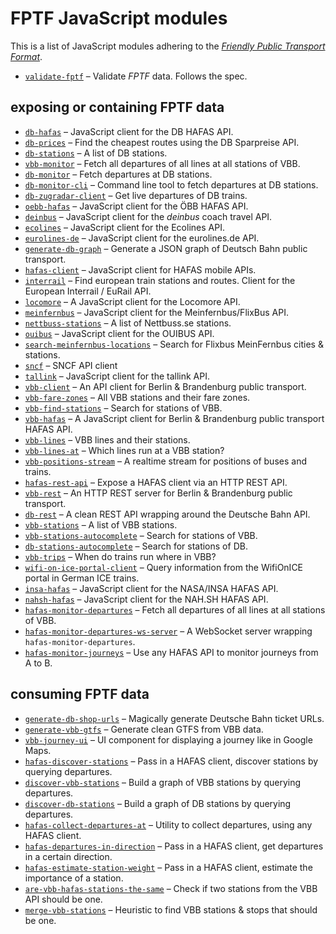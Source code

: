 # FPTF JavaScript modules

This is a list of JavaScript modules adhering to the [*Friendly Public Transport Format*](https://github.com/public-transport/friendly-public-transport-format).

- [`validate-fptf`](https://github.com/public-transport/validate-fptf) – Validate *FPTF* data. Follows the spec.

## exposing or containing FPTF data

- [`db-hafas`](https://github.com/derhuerst/db-hafas) – JavaScript client for the DB HAFAS API.
- [`db-prices`](https://github.com/juliuste/db-prices) – Find the cheapest routes using the DB Sparpreise API.
- [`db-stations`](https://github.com/derhuerst/db-stations) – A list of DB stations.
- [`vbb-monitor`](https://github.com/derhuerst/vbb-monitor) – Fetch all departures of all lines at all stations of VBB.
- [`db-monitor`](https://github.com/derhuerst/db-monitor) – Fetch departures at DB stations.
- [`db-monitor-cli`](https://github.com/derhuerst/db-monitor-cli) – Command line tool to fetch departures at DB stations.
- [`db-zugradar-client`](https://github.com/derhuerst/db-zugradar-client) – Get live departures of DB trains.
- [`oebb-hafas`](https://github.com/juliuste/oebb-hafas) – JavaScript client for the ÖBB HAFAS API.
- [`deinbus`](https://github.com/juliuste/deinbus) – JavaScript client for the *deinbus* coach travel API.
- [`ecolines`](https://github.com/derhuerst/ecolines) – JavaScript client for the Ecolines API.
- [`eurolines-de`](https://github.com/juliuste/eurolines-de) – JavaScript client for the eurolines.de API.
- [`generate-db-graph`](https://github.com/derhuerst/generate-db-graph) – Generate a JSON graph of Deutsch Bahn public transport.
- [`hafas-client`](https://github.com/public-transport/hafas-client) – JavaScript client for HAFAS mobile APIs.
- [`interrail`](https://github.com/juliuste/interrail) – Find european train stations and routes. Client for the European Interrail / EuRail API.
- [`locomore`](https://github.com/derhuerst/locomore) – A JavaScript client for the Locomore API.
- [`meinfernbus`](https://github.com/juliuste/meinfernbus) – JavaScript client for the Meinfernbus/FlixBus API.
- [`nettbuss-stations`](https://github.com/derhuerst/nettbuss-stations) – A list of Nettbuss.se stations.
- [`ouibus`](https://github.com/juliuste/ouibus) – JavaScript client for the OUIBUS API.
- [`search-meinfernbus-locations`](https://github.com/derhuerst/search-meinfernbus-locations) – Search for Flixbus MeinFernbus cities & stations.
- [`sncf`](https://github.com/juliuste/sncf) – SNCF API client
- [`tallink`](https://github.com/juliuste/tallink) – JavaScript client for the tallink API.
- [`vbb-client`](https://github.com/derhuerst/vbb-client) – An API client for Berlin & Brandenburg public transport.
- [`vbb-fare-zones`](https://github.com/derhuerst/vbb-fare-zones) – All VBB stations and their fare zones.
- [`vbb-find-stations`](https://github.com/derhuerst/vbb-find-stations) – Search for stations of VBB.
- [`vbb-hafas`](https://github.com/derhuerst/vbb-hafas) – A JavaScript client for Berlin & Brandenburg public transport HAFAS API.
- [`vbb-lines`](https://github.com/derhuerst/vbb-lines) – VBB lines and their stations.
- [`vbb-lines-at`](https://github.com/derhuerst/vbb-lines-at) – Which lines run at a VBB station?
- [`vbb-positions-stream`](https://github.com/derhuerst/vbb-positions-stream) – A realtime stream for positions of buses and trains.
- [`hafas-rest-api`](https://github.com/derhuerst/hafas-rest-api) – Expose a HAFAS client via an HTTP REST API.
- [`vbb-rest`](https://github.com/derhuerst/vbb-rest) – An HTTP REST server for Berlin & Brandenburg public transport.
- [`db-rest`](https://github.com/derhuerst/db-rest) – A clean REST API wrapping around the Deutsche Bahn API.
- [`vbb-stations`](https://github.com/derhuerst/vbb-stations) – A list of VBB stations.
- [`vbb-stations-autocomplete`](https://github.com/derhuerst/vbb-stations-autocomplete) – Search for stations of VBB.
- [`db-stations-autocomplete`](https://github.com/derhuerst/db-stations-autocomplete) – Search for stations of DB.
- [`vbb-trips`](https://github.com/derhuerst/vbb-trips) – When do trains run where in VBB?
- [`wifi-on-ice-portal-client`](https://github.com/derhuerst/wifi-on-ice-portal-client) – Query information from the WifiOnICE portal in German ICE trains.
- [`insa-hafas`](https://github.com/derhuerst/insa-hafas) – JavaScript client for the NASA/INSA HAFAS API.
- [`nahsh-hafas`](https://github.com/juliuste/nahsh-hafas) – JavaScript client for the NAH.SH HAFAS API.
- [`hafas-monitor-departures`](https://github.com/derhuerst/hafas-monitor-departures) – Fetch all departures of all lines at all stations of VBB.
- [`hafas-monitor-departures-ws-server`](https://github.com/derhuerst/hafas-monitor-departures-ws-server) – A WebSocket server wrapping `hafas-monitor-departures`.
- [`hafas-monitor-journeys`](https://github.com/derhuerst/hafas-monitor-journeys) – Use any HAFAS API to monitor journeys from A to B.

## consuming FPTF data

- [`generate-db-shop-urls`](https://github.com/derhuerst/generate-db-shop-urls) – Magically generate Deutsche Bahn ticket URLs.
- [`generate-vbb-gtfs`](https://github.com/derhuerst/generate-vbb-gtfs) – Generate clean GTFS from VBB data.
- [`vbb-journey-ui`](https://github.com/derhuerst/vbb-journey-ui) – UI component for displaying a journey like in Google Maps.
- [`hafas-discover-stations`](https://github.com/derhuerst/hafas-discover-stations) – Pass in a HAFAS client, discover stations by querying departures.
- [`discover-vbb-stations`](https://github.com/derhuerst/discover-vbb-stations) – Build a graph of VBB stations by querying departures.
- [`discover-db-stations`](https://github.com/derhuerst/discover-db-stations) – Build a graph of DB stations by querying departures.
- [`hafas-collect-departures-at`](https://github.com/derhuerst/hafas-collect-departures-at) – Utility to collect departures, using any HAFAS client.
- [`hafas-departures-in-direction`](https://github.com/derhuerst/hafas-departures-in-direction) – Pass in a HAFAS client, get departures in a certain direction.
- [`hafas-estimate-station-weight`](https://github.com/derhuerst/hafas-estimate-station-weight) – Pass in a HAFAS client, estimate the importance of a station.
- [`are-vbb-hafas-stations-the-same`](https://github.com/derhuerst/are-vbb-hafas-stations-the-same) – Check if two stations from the VBB API should be one.
- [`merge-vbb-stations`](https://github.com/derhuerst/merge-vbb-stations) – Heuristic to find VBB stations & stops that should be one.
